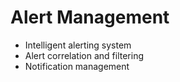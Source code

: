 # Alert Management
- Intelligent alerting system
- Alert correlation and filtering
- Notification management
